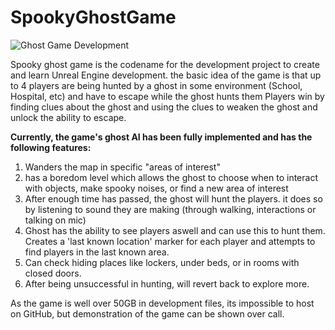 # SpookyGhostGame
![Ghost Game Development](https://d2f8l4t0zpiyim.cloudfront.net/000_clients/1167902/page/cat-ue4-680x300-303282.jpg)

Spooky ghost game is the codename for the development project to create and learn Unreal Engine development.
the basic idea of the game is that up to 4 players are being hunted by a ghost in some environment (School, Hospital, etc) and have to escape while the ghost hunts them
Players win by finding clues about the ghost and using the clues to weaken the ghost and unlock the ability to escape.

**Currently, the game's ghost AI has been fully implemented and has the following features:**
1. Wanders the map in specific "areas of interest"
2. has a boredom level which allows the ghost to choose when to interact with objects, make spooky noises, or find a new area of interest
3. After enough time has passed, the ghost will hunt the players. it does so by listening to sound they are making (through walking, interactions or talking on mic)
4. Ghost has the ability to see players aswell and can use this to hunt them. Creates a 'last known location' marker for each player and attempts to find players in the last known area.
5. Can check hiding places like lockers, under beds, or in rooms with closed doors.
6. After being unsuccessful in hunting, will revert back to explore more.

As the game is well over 50GB in development files, its impossible to host on GitHub, but demonstration of the game can be shown over call.

